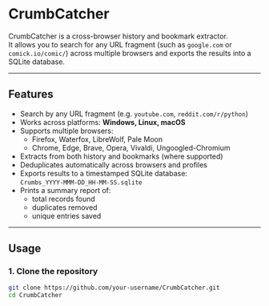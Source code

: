 # CrumbCatcher

CrumbCatcher is a cross-browser history and bookmark extractor.  
It allows you to search for any URL fragment (such as `google.com` or `comick.io/comic/`) across multiple browsers and exports the results into a SQLite database.

---

## Features
- Search by any URL fragment (e.g. `youtube.com`, `reddit.com/r/python`)
- Works across platforms: **Windows, Linux, macOS**
- Supports multiple browsers:
  - Firefox, Waterfox, LibreWolf, Pale Moon
  - Chrome, Edge, Brave, Opera, Vivaldi, Ungoogled-Chromium
- Extracts from both history and bookmarks (where supported)
- Deduplicates automatically across browsers and profiles
- Exports results to a timestamped SQLite database:  
  `Crumbs_YYYY-MMM-DD_HH-MM-SS.sqlite`
- Prints a summary report of:
  - total records found
  - duplicates removed
  - unique entries saved

---

## Usage

### 1. Clone the repository
```bash
git clone https://github.com/your-username/CrumbCatcher.git
cd CrumbCatcher
